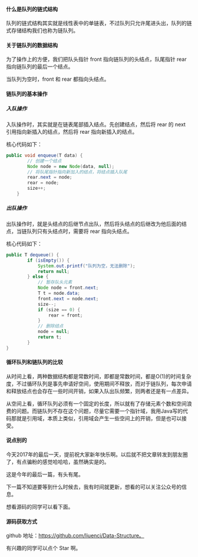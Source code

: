 #### 什么是队列的链式结构
队列的链式结构其实就是线性表中的单链表，不过队列只允许尾进头出，队列的链式存储结构我们也称为链队列。

#### 关于链队列的数据结构
为了操作上的方便，我们把队头指针 front 指向链队列的头结点，队尾指针 rear 指向链队列的最后一个结点。

当队列为空时，front 和 rear 都指向头结点。
#### 链队列的基本操作
##### 入队操作
入队操作时，其实就是在链表尾部插入结点。先创建结点，然后将 rear 的 next 引用指向新插入的结点，然后将 rear 指向新插入的结点。

核心代码如下：
```java
public void enqueue(T data) {
        // 创建一个结点
        Node node = new Node(data, null);
        // 将队尾指针指向新加入的结点，将结点插入队尾
        rear.next = node;
        rear = node;
        size++;
    }
```
##### 出队操作
出队操作时，就是头结点的后继节点出队，然后将头结点的后继改为他后面的结点，当链队列只有头结点时，需要将 rear 指向头结点。

核心代码如下：
```java
public T dequeue() {
        if (isEmpty()) {
            System.out.printf("队列为空，无法删除");
            return null;
        } else {
            // 暂存队头元素
            Node node = front.next;
            T t = node.data;
            front.next = node.next;
            size--;
            if (size == 0) {
                rear = front;
            }
            // 删除结点
            node = null;
            return t;
        }
}
```
#### 循环队列和链队列的比较
从时间上看，两种数据结构都是常数时间，即都是常数时间，都是O(1)的时间复杂度，不过循环队列是事先申请好空间，使用期间不释放，而对于链队列，每次申请和释放结点也会存在一些时间开销，如果入队出队频繁，则两者还是有一点差异。

从空间上看，循环队列必须有一个固定的长度，所以就有了存储元素个数和空间浪费的问题。而链队列不存在这个问题，尽量它需要一个指针域，我用Java写的代码那就是引用域，本质上类似，引用域会产生一些空间上的开销，但是也可以接受。

#### 说点别的
今天2017年的最后一天，提前祝大家新年快乐啊。以后就不把文章转发到朋友圈了，有点骗粉的感觉哈哈哈，虽然确实是的。

这是今年的最后一篇，有头有尾。

下一篇不知道要等到什么时候去，我有时间就更新，想看的可以关注公众号的信息。

想看源码的同学可以看下面。

#### 源码获取方式
github 地址：https://github.com/liuenci/Data-Structure。

有兴趣的同学可以点个 Star 啊。
